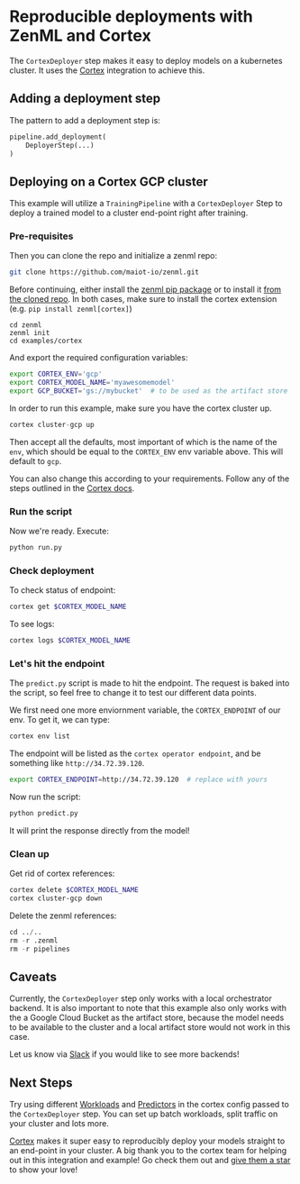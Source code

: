 # Reproducible deployments with ZenML and Cortex
The `CortexDeployer` step makes it easy to deploy models on a kubernetes cluster. It uses the [Cortex](https://github.com/cortexlabs/cortex) 
integration to achieve this.

## Adding a deployment step
The pattern to add a deployment step is:

```python
pipeline.add_deployment(
    DeployerStep(...)
)
```

## Deploying on a Cortex GCP cluster
This example will utilize a `TrainingPipeline` with a `CortexDeployer` Step to deploy a trained model to a 
cluster end-point right after training.

### Pre-requisites
Then you can clone the repo and initialize a zenml repo:
```bash
git clone https://github.com/maiot-io/zenml.git
```

Before continuing, either install the [zenml pip package](https://pypi.org/project/zenml/) or to install it [from the cloned repo](../../zenml/README.md). 
In both cases, make sure to install the cortex extension (e.g. `pip install zenml[cortex]`)

```
cd zenml
zenml init
cd examples/cortex
```

And export the required configuration variables:
```bash
export CORTEX_ENV='gcp'
export CORTEX_MODEL_NAME='myawesomemodel'
export GCP_BUCKET='gs://mybucket'  # to be used as the artifact store
```

In order to run this example, make sure you have the cortex cluster up.

```python
cortex cluster-gcp up
```
Then accept all the defaults, most important of which is the name of the `env`, which should be equal to the 
`CORTEX_ENV` env variable above. This will default to `gcp`.

You can also change this according to your requirements. Follow any of the steps outlined in the [Cortex docs](https://docs.cortex.dev/clusters/gcp/install).

### Run the script
Now we're ready. Execute:

```bash
python run.py
```

### Check deployment
To check status of endpoint:
```bash
cortex get $CORTEX_MODEL_NAME
```
To see logs:
```bash
cortex logs $CORTEX_MODEL_NAME
```

### Let's hit the endpoint
The `predict.py` script is made to hit the endpoint. The request is baked into the script, so feel free to change 
it to test our different data points.

We first need one more enviornment variable, the `CORTEX_ENDPOINT` of our env. To get it, we can type:

```bash
cortex env list
```
The endpoint will be listed as the `cortex operator endpoint`, and be something like `http://34.72.39.120`. 

```bash
export CORTEX_ENDPOINT=http://34.72.39.120  # replace with yours
```

Now run the script:

```python
python predict.py
```

It will print the response directly from the model!

### Clean up
Get rid of cortex references:
```bash
cortex delete $CORTEX_MODEL_NAME
cortex cluster-gcp down
```

Delete the zenml references:

```python
cd ../..
rm -r .zenml
rm -r pipelines
```

## Caveats
Currently, the `CortexDeployer` step only works with a local orchestrator backend. 
It is also important to note that this example also only works with the 
a Google Cloud Bucket as the artifact store, because the model needs to be available to the cluster and a 
local artifact store would not work in this case.

Let us know via [Slack](https://zenml.io/slack-invite) if you would like to see more backends!

## Next Steps
Try using different [Workloads](https://docs.cortex.dev/workloads/batch) and [Predictors](https://docs.cortex.dev/workloads/realtime/predictors) in the 
cortex config passed to the `CortexDeployer` step. You can set up batch workloads, split traffic on your cluster and lots more.

[Cortex](https://github.com/cortexlabs/cortex) makes it super easy to reproducibly deploy your models straight to 
an end-point in your cluster. A big thank you to the cortex team for helping out in this integration and example! Go 
check them out and [give them a star](https://github.com/cortexlabs/cortex) to show your love!

